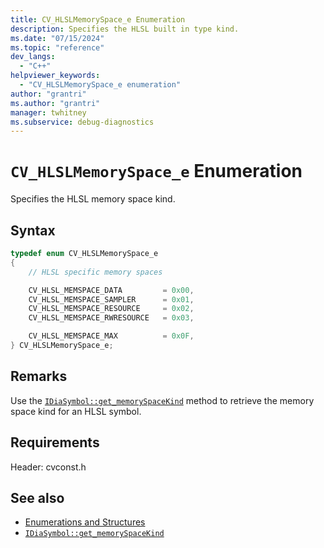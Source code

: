 ```yaml
---
title: CV_HLSLMemorySpace_e Enumeration
description: Specifies the HLSL built in type kind.
ms.date: "07/15/2024"
ms.topic: "reference"
dev_langs:
  - "C++"
helpviewer_keywords:
  - "CV_HLSLMemorySpace_e enumeration"
author: "grantri"
ms.author: "grantri"
manager: twhitney
ms.subservice: debug-diagnostics
---
```


# `CV_HLSLMemorySpace_e` Enumeration

Specifies the HLSL memory space kind.

## Syntax

```c++
typedef enum CV_HLSLMemorySpace_e
{
    // HLSL specific memory spaces

    CV_HLSL_MEMSPACE_DATA         = 0x00,
    CV_HLSL_MEMSPACE_SAMPLER      = 0x01,
    CV_HLSL_MEMSPACE_RESOURCE     = 0x02,
    CV_HLSL_MEMSPACE_RWRESOURCE   = 0x03,

    CV_HLSL_MEMSPACE_MAX          = 0x0F,
} CV_HLSLMemorySpace_e;
```

## Remarks

Use the [`IDiaSymbol::get_memorySpaceKind`](../../debugger/debug-interface-access/idiasymbol-get-memoryspacekind.md) method to retrieve the memory space kind for an HLSL symbol.

## Requirements

Header: cvconst.h

## See also

- [Enumerations and Structures](../../debugger/debug-interface-access/enumerations-and-structures.md)
- [`IDiaSymbol::get_memorySpaceKind`](../../debugger/debug-interface-access/idiasymbol-get-memoryspacekind.md)
